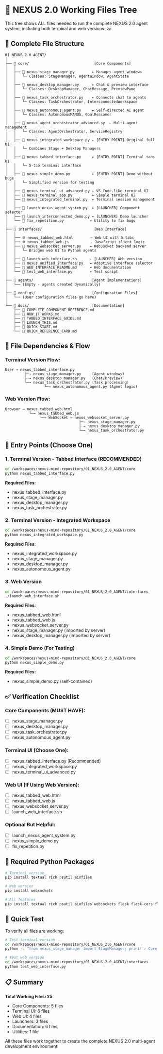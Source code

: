 # 🌳 NEXUS 2.0 Working Files Tree

This tree shows ALL files needed to run the complete NEXUS 2.0 agent system, including both terminal and web versions.
za
## 📁 Complete File Structure

```
01_NEXUS_2.0_AGENT/
│
├── 📁 core/                              [Core Components]
│   │
│   ├── 🔧 nexus_stage_manager.py        ← Manages agent windows
│   │   └─ Classes: StageManager, AgentWindow, AgentState
│   │
│   ├── 🔧 nexus_desktop_manager.py      ← Chat & preview interface
│   │   └─ Classes: DesktopManager, ChatMessage, PreviewPane
│   │
│   ├── 🔧 nexus_task_orchestrator.py    ← Connects chat to agents
│   │   └─ Classes: TaskOrchestrator, InterconnectedWorkspace
│   │
│   ├── 🔧 nexus_autonomous_agent.py     ← Self-directed AI agent
│   │   └─ Classes: AutonomousMANUS, GoalReasoner
│   │
│   ├── 🔧 nexus_agent_orchestrator_advanced.py  ← Multi-agent management
│   │   └─ Classes: AgentOrchestrator, ServiceRegistry
│   │
│   ├── 🚀 nexus_integrated_workspace.py ← [ENTRY POINT] Original full UI
│   │   └─ Combines Stage + Desktop Managers
│   │
│   ├── 🚀 nexus_tabbed_interface.py     ← [ENTRY POINT] Terminal tabs UI
│   │   └─ 5-tab terminal interface
│   │
│   ├── 🚀 nexus_simple_demo.py          ← [ENTRY POINT] Demo without bugs
│   │   └─ Simplified version for testing
│   │
│   ├── 🔧 nexus_terminal_ui_advanced.py ← VS Code-like terminal UI
│   ├── 🔧 nexus_terminal_app.py         ← Simple terminal UI
│   ├── 🔧 nexus_integrated_terminal.py  ← Terminal session management
│   │
│   ├── 🚀 launch_nexus_agent_system.py  ← [LAUNCHER] Component selector
│   ├── 🚀 launch_interconnected_demo.py ← [LAUNCHER] Demo launcher
│   └── 🔧 fix_repetition.py            ← Utility to fix bugs
│
├── 📁 interfaces/                        [Web Interface]
│   │
│   ├── 🌐 nexus_tabbed_web.html        ← Web UI with 5 tabs
│   ├── 🌐 nexus_tabbed_web.js          ← JavaScript client logic
│   ├── 🔧 nexus_websocket_server.py    ← WebSocket backend server
│   │   └─ Bridges web UI to Python agents
│   │
│   ├── 🚀 launch_web_interface.sh      ← [LAUNCHER] Web version
│   ├── 🔧 nexus_unified_interface.py   ← Adaptive interface selector
│   ├── 📄 WEB_INTERFACE_README.md      ← Web documentation
│   └── 🔧 test_web_interface.py        ← Test script
│
├── 📁 agents/                           [Agent Implementations]
│   └── (Empty - agents created dynamically)
│
├── 📁 configs/                          [Configuration Files]
│   └── (User configuration files go here)
│
└── 📁 docs/                             [Documentation]
    ├── 📄 COMPLETE_COMPONENT_REFERENCE.md
    ├── 📄 HOW_IT_WORKS.md
    ├── 📄 TABBED_INTERFACE_GUIDE.md
    ├── 📄 LAUNCH_THIS.md
    ├── 📄 QUICK_START.md
    └── 📄 QUICK_REFERENCE_CARD.md
```

## 🔗 File Dependencies & Flow

### Terminal Version Flow:
```
User → nexus_tabbed_interface.py
         ├─→ nexus_stage_manager.py     (Agent windows)
         ├─→ nexus_desktop_manager.py   (Chat/Preview)
         └─→ nexus_task_orchestrator.py (Task processing)
                  └─→ nexus_autonomous_agent.py (Agent logic)
```

### Web Version Flow:
```
Browser → nexus_tabbed_web.html
           └─→ nexus_tabbed_web.js
                └─→ WebSocket → nexus_websocket_server.py
                                  ├─→ nexus_stage_manager.py
                                  ├─→ nexus_desktop_manager.py
                                  └─→ nexus_task_orchestrator.py
```

## 🚀 Entry Points (Choose One)

### 1. Terminal Version - Tabbed Interface (RECOMMENDED)
```bash
cd /workspaces/nexus-mind-repository/01_NEXUS_2.0_AGENT/core
python nexus_tabbed_interface.py
```
**Required Files:**
- nexus_tabbed_interface.py
- nexus_stage_manager.py
- nexus_desktop_manager.py
- nexus_task_orchestrator.py

### 2. Terminal Version - Integrated Workspace
```bash
cd /workspaces/nexus-mind-repository/01_NEXUS_2.0_AGENT/core
python nexus_integrated_workspace.py
```
**Required Files:**
- nexus_integrated_workspace.py
- nexus_stage_manager.py
- nexus_desktop_manager.py
- nexus_autonomous_agent.py

### 3. Web Version
```bash
cd /workspaces/nexus-mind-repository/01_NEXUS_2.0_AGENT/interfaces
./launch_web_interface.sh
```
**Required Files:**
- nexus_tabbed_web.html
- nexus_tabbed_web.js
- nexus_websocket_server.py
- nexus_stage_manager.py (imported by server)
- nexus_desktop_manager.py (imported by server)

### 4. Simple Demo (For Testing)
```bash
cd /workspaces/nexus-mind-repository/01_NEXUS_2.0_AGENT/core
python nexus_simple_demo.py
```
**Required Files:**
- nexus_simple_demo.py (self-contained)

## ✅ Verification Checklist

### Core Components (MUST HAVE):
- [ ] nexus_stage_manager.py
- [ ] nexus_desktop_manager.py
- [ ] nexus_task_orchestrator.py
- [ ] nexus_autonomous_agent.py

### Terminal UI (Choose One):
- [ ] nexus_tabbed_interface.py (Recommended)
- [ ] nexus_integrated_workspace.py
- [ ] nexus_terminal_ui_advanced.py

### Web UI (If Using Web Version):
- [ ] nexus_tabbed_web.html
- [ ] nexus_tabbed_web.js
- [ ] nexus_websocket_server.py
- [ ] launch_web_interface.sh

### Optional But Helpful:
- [ ] launch_nexus_agent_system.py
- [ ] nexus_simple_demo.py
- [ ] fix_repetition.py

## 🔧 Required Python Packages

```bash
# Terminal version
pip install textual rich psutil aiofiles

# Web version
pip install websockets

# All features
pip install textual rich psutil aiofiles websockets flask flask-cors flask-socketio
```

## 🎯 Quick Test

To verify all files are working:
```bash
# Test terminal version
cd /workspaces/nexus-mind-repository/01_NEXUS_2.0_AGENT/core
python -c "from nexus_stage_manager import StageManager; print('✓ Core imports work')"

# Test web version
cd /workspaces/nexus-mind-repository/01_NEXUS_2.0_AGENT/interfaces
python test_web_interface.py
```

## 📋 Summary

**Total Working Files: 25**
- Core Components: 5 files
- Terminal UI: 6 files  
- Web UI: 4 files
- Launchers: 3 files
- Documentation: 6 files
- Utilities: 1 file

All these files work together to create the complete NEXUS 2.0 multi-agent development environment!